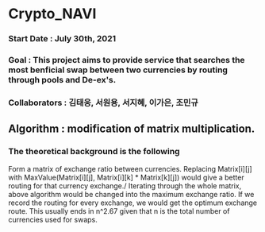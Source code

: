 # Crypto_NAVI

### Start Date : July 30th, 2021
### Goal       : This project aims to provide service that searches the most benficial swap between two currencies by routing through pools and De-ex's.
### Collaborators : 김태웅, 서원용, 서지혜, 이가은, 조민규



## Algorithm : modification of matrix multiplication.
### The theoretical background is the following
Form a matrix of exchange ratio between currencies.
Replacing Matrix[i][j] with MaxValue(Matrix[i][j], Matrix[i][k] * Matrix[k][j]) would give a better routing for that currency exchange./
Iterating through the whole matrix, above algorithm would be changed into the maximum exchange ratio. 
If we record the routing for every exchange, we would get the optimum exchange route.
This usually ends in n^2.67 given that n is the total number of currencies used for swaps.

